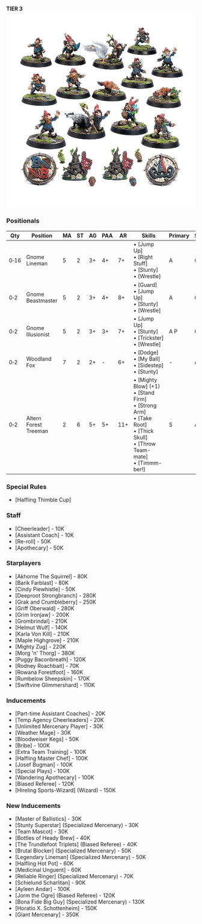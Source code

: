 ﻿**TIER 3**
![](../media/teams/BBGnomeTeam01.jpg)

### Positionals

| Qty  | Position              | MA | ST | AG | PAA | AR  | Skills                                                                                                                                                         | Primary | Secondary | Cost    |
| ---- | --------------------- | - | - | -- | -- | --- | -------------------------------------------------------------------------------------------------------------------------------------------------------------- | ------- | --------- | ------- |
| 0‑16 | Gnome Lineman         | 5 | 2 | 3+ | 4+ | 7+  | • [Jump Up]<br /> • [Right Stuff]<br /> • [Stunty]<br /> • [Wrestle]                                                                                       | A       | G S        | 40K  |
| 0‑2  | Gnome Beastmaster     | 5 | 2 | 3+ | 4+ | 8+  | • [Guard]<br /> • [Jump Up]<br /> • [Stunty]<br /> • [Wrestle]                                                                                             | A       | G S        | 55K  |
| 0‑2  | Gnome Illusionist     | 5 | 2 | 3+ | 3+ | 7+  | • [Jump Up]<br /> • [Stunty]<br /> • [Trickster]<br /> • [Wrestle]                                                                                         | A P      | G         | 50K  |
| 0‑2  | Woodland Fox          | 7 | 2 | 2+ | -  | 6+  | • [Dodge]<br /> • [My Ball]<br /> • [Sidestep]<br /> • [Stunty]                                                                                            | -       | A         | 50K  |
| 0‑2  | Altern Forest Treeman | 2 | 6 | 5+ | 5+ | 11+ | • [Mighty Blow] (+1)<br /> • [Stand Firm]<br /> • [Strong Arm]<br /> • [Take Root]<br /> • [Thick Skull]<br /> • [Throw Team-mate]<br /> • [Timmm-ber!] | S       | A G P       | 120K |

### Special Rules

* [Halfling Thimble Cup]

### Staff

* [Cheerleader] - 10K
* [Assistant Coach] - 10K
* [Re-roll] - 50K
* [Apothecary]  - 50K

### Starplayers

* [Akhorne The Squirrel] - 80K
* [Barik Farblast] - 80K
* [Cindy Piewhistle] - 50K
* [Deeproot Strongbranch] - 280K
* [Grak and Crumbleberry] - 250K
* [Griff Oberwald] - 280K
* [Grim Ironjaw] - 200K
* [Grombrindal] - 210K
* [Helmut Wulf] - 140K
* [Karla Von Kill] - 210K
* [Maple Highgrove] - 210K
* [Mighty Zug] - 220K
* [Morg 'n' Thorg] - 380K
* [Puggy Baconbreath] - 120K
* [Rodney Roachbait] - 70K
* [Rowana Forestfoot] - 160K
* [Rumbelow Sheepskin] - 170K
* [Swiftvine Glimmershard] - 110K

### Inducements

* [Part-time Assistant Coaches] - 20K
* [Temp Agency Cheerleaders] - 20K
* [Unlimited Mercenary Player] - 30K
* [Weather Mage] - 30K
* [Bloodweiser Kegs] - 50K
* [Bribe] - 100K
* [Extra Team Training] - 100K
* [Halfling Master Chef] - 100K
* [Josef Bugman] - 100K
* [Special Plays] - 100K
* [Wandering Apothecary] - 100K
* [Biased Referee] - 120K
* [Hireling Sports-Wizard] (Wizard) - 150K

### New Inducements

* [Master of Ballistics] - 30K
* [Stunty Superstar] (Specialized Mercenary) - 30K
* [Team Mascot] - 30K
* [Bottles of Heady Brew] - 40K
* [The Trundlefoot Triplets] (Biased Referee) - 40K
* [Brutal Blocker] (Specialized Mercenary) - 50K
* [Legendary Lineman] (Specialized Mercenary) - 50K
* [Halfling Hot Pot] - 60K
* [Medicinal Unguent] - 60K
* [Reliable Ringer] (Specialized Mercenary) - 70K
* [Schielund Scharlitan] - 90K
* [Ayleen Andar] - 100K
* [Jorm the Ogre] (Biased Referee) - 120K
* [Bona Fide Big Guy] (Specialized Mercenary) - 130K
* [Horatio X. Schottenheim] - 150K
* [Giant Mercenary] - 350K
